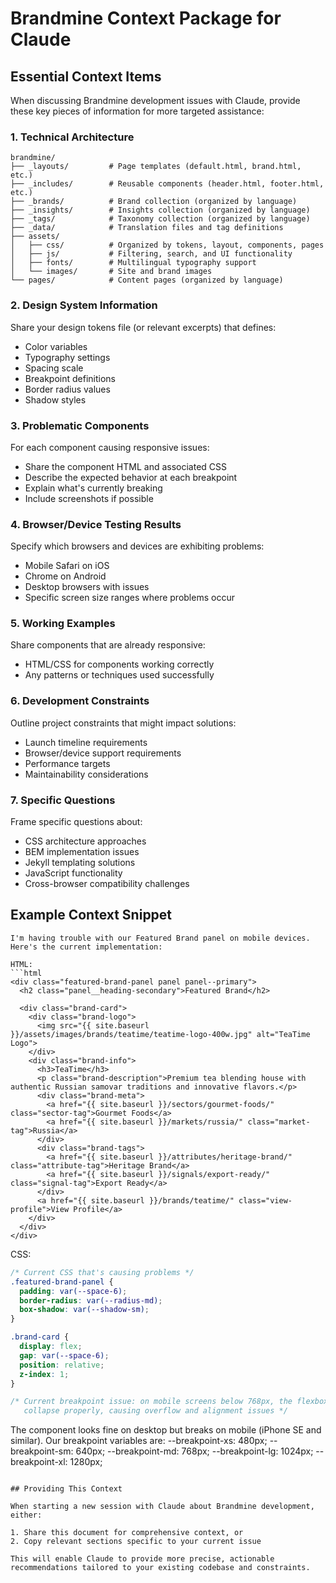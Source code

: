 # Brandmine Context Package for Claude

## Essential Context Items

When discussing Brandmine development issues with Claude, provide these key pieces of information for more targeted assistance:

### 1. Technical Architecture

```
brandmine/
├── _layouts/         # Page templates (default.html, brand.html, etc.)
├── _includes/        # Reusable components (header.html, footer.html, etc.)
├── _brands/          # Brand collection (organized by language)
├── _insights/        # Insights collection (organized by language)
├── _tags/            # Taxonomy collection (organized by language)
├── _data/            # Translation files and tag definitions
├── assets/
│   ├── css/          # Organized by tokens, layout, components, pages
│   ├── js/           # Filtering, search, and UI functionality
│   ├── fonts/        # Multilingual typography support
│   └── images/       # Site and brand images
└── pages/            # Content pages (organized by language)
```

### 2. Design System Information

Share your design tokens file (or relevant excerpts) that defines:
- Color variables
- Typography settings
- Spacing scale
- Breakpoint definitions
- Border radius values
- Shadow styles

### 3. Problematic Components

For each component causing responsive issues:
- Share the component HTML and associated CSS
- Describe the expected behavior at each breakpoint
- Explain what's currently breaking
- Include screenshots if possible

### 4. Browser/Device Testing Results

Specify which browsers and devices are exhibiting problems:
- Mobile Safari on iOS
- Chrome on Android
- Desktop browsers with issues
- Specific screen size ranges where problems occur

### 5. Working Examples

Share components that are already responsive:
- HTML/CSS for components working correctly
- Any patterns or techniques used successfully

### 6. Development Constraints

Outline project constraints that might impact solutions:
- Launch timeline requirements
- Browser/device support requirements
- Performance targets
- Maintainability considerations

### 7. Specific Questions

Frame specific questions about:
- CSS architecture approaches
- BEM implementation issues
- Jekyll templating solutions
- JavaScript functionality
- Cross-browser compatibility challenges

## Example Context Snippet

```
I'm having trouble with our Featured Brand panel on mobile devices. Here's the current implementation:

HTML:
```html
<div class="featured-brand-panel panel panel--primary">
  <h2 class="panel__heading-secondary">Featured Brand</h2>
  
  <div class="brand-card">
    <div class="brand-logo">
      <img src="{{ site.baseurl }}/assets/images/brands/teatime/teatime-logo-400w.jpg" alt="TeaTime Logo">
    </div>
    <div class="brand-info">
      <h3>TeaTime</h3>
      <p class="brand-description">Premium tea blending house with authentic Russian samovar traditions and innovative flavors.</p>
      <div class="brand-meta">
        <a href="{{ site.baseurl }}/sectors/gourmet-foods/" class="sector-tag">Gourmet Foods</a>
        <a href="{{ site.baseurl }}/markets/russia/" class="market-tag">Russia</a>
      </div>
      <div class="brand-tags">
        <a href="{{ site.baseurl }}/attributes/heritage-brand/" class="attribute-tag">Heritage Brand</a>
        <a href="{{ site.baseurl }}/signals/export-ready/" class="signal-tag">Export Ready</a>
      </div>
      <a href="{{ site.baseurl }}/brands/teatime/" class="view-profile">View Profile</a>
    </div>
  </div>
</div>
```

CSS:
```css
/* Current CSS that's causing problems */
.featured-brand-panel {
  padding: var(--space-6);
  border-radius: var(--radius-md);
  box-shadow: var(--shadow-sm);
}

.brand-card {
  display: flex;
  gap: var(--space-6);
  position: relative;
  z-index: 1;
}

/* Current breakpoint issue: on mobile screens below 768px, the flexbox layout doesn't
   collapse properly, causing overflow and alignment issues */
```

The component looks fine on desktop but breaks on mobile (iPhone SE and similar). 
Our breakpoint variables are:
--breakpoint-xs: 480px;
--breakpoint-sm: 640px;
--breakpoint-md: 768px;
--breakpoint-lg: 1024px;
--breakpoint-xl: 1280px;
```

## Providing This Context

When starting a new session with Claude about Brandmine development, either:

1. Share this document for comprehensive context, or
2. Copy relevant sections specific to your current issue

This will enable Claude to provide more precise, actionable recommendations tailored to your existing codebase and constraints.
